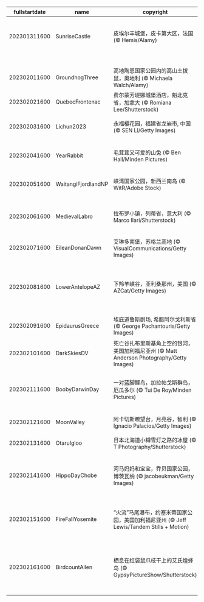 |fullstartdate|name|copyright|title|image|
|--|--|--|--|--|
202301311600|SunriseCastle|皮埃尔丰城堡，皮卡第大区，法国 (© Hemis/Alamy)|日出时分的古老城堡|![](/zh-CN/2023/02/202301311600SunriseCastle.jpg)|
||||![](/zh-CN/2023/02/.jpg)|
202302011600|GroundhogThree|高地陶恩国家公园内的高山土拨鼠，奥地利 (© Michaela Walch/Alamy)|春天来了|![](/zh-CN/2023/02/202302011600GroundhogThree.jpg)|
202302021600|QuebecFrontenac|费尔蒙芳堤娜城堡酒店，魁北克省，加拿大 (© Romiana Lee/Shutterstock)|冬天的乐趣|![](/zh-CN/2023/02/202302021600QuebecFrontenac.jpg)|
202302031600|Lichun2023|永福樱花园，福建省龙岩市, 中国 (© SEN LI/Getty Images)|早春的气息|![](/zh-CN/2023/02/202302031600Lichun2023.jpg)|
202302041600|YearRabbit|毛茸茸又可爱的山兔 (© Ben Hall/Minden Pictures)|兔年元宵节快乐！|![](/zh-CN/2023/02/202302041600YearRabbit.jpg)|
202302051600|WaitangiFjordlandNP|峡湾国家公园，新西兰南岛 (© WitR/Adobe Stock)|峡湾国家公园|![](/zh-CN/2023/02/202302051600WaitangiFjordlandNP.jpg)|
202302061600|MedievalLabro|拉布罗小镇，列蒂省，意大利 (© Marco Ilari/Shutterstock)|历史悠久的山顶村庄|![](/zh-CN/2023/02/202302061600MedievalLabro.jpg)|
202302071600|EileanDonanDawn|艾琳多南堡，苏格兰高地 (© VisualCommunications/Getty Images)|湖滨城堡|![](/zh-CN/2023/02/202302071600EileanDonanDawn.jpg)|
202302081600|LowerAntelopeAZ|下羚羊峡谷，亚利桑那州，美国 (© AZCat/Getty Images)|这些美丽的岩石波浪是什么？|![](/zh-CN/2023/02/202302081600LowerAntelopeAZ.jpg)|
202302091600|EpidaurusGreece|埃庇道鲁斯剧场, 希腊阿尔戈利斯省 (© George Pachantouris/Getty Images)|声学杰作|![](/zh-CN/2023/02/202302091600EpidaurusGreece.jpg)|
202302101600|DarkSkiesDV|死亡谷扎布里斯基角上空的银河，美国加利福尼亚州 (© Matt Anderson Photography/Getty Images)|布满星星的天空|![](/zh-CN/2023/02/202302101600DarkSkiesDV.jpg)|
202302111600|BoobyDarwinDay|一对蓝脚鲣鸟，加拉帕戈斯群岛，厄瓜多尔 (© Tui De Roy/Minden Pictures)|平稳着陆，双脚先行|![](/zh-CN/2023/02/202302111600BoobyDarwinDay.jpg)|
202302121600|MoonValley|阿卡切斯瞭望台，月亮谷，智利 (© Ignacio Palacios/Getty Images)|带我飞向月球|![](/zh-CN/2023/02/202302121600MoonValley.jpg)|
202302131600|OtaruIgloo|日本北海道小樽雪灯之路的冰屋 (© T Photography/Shutterstock)|雪中之恋|![](/zh-CN/2023/02/202302131600OtaruIgloo.jpg)|
202302141600|HippoDayChobe|河马妈妈和宝宝，乔贝国家公园，博茨瓦纳 (© jacobeukman/Getty Images)|世界河马日，隆重的庆典|![](/zh-CN/2023/02/202302141600HippoDayChobe.jpg)|
202302151600|FireFallYosemite|“火流”马尾瀑布，约塞米蒂国家公园，美国加利福尼亚州 (© Jeff Lewis/Tandem Stills + Motion)|这个悬崖怎么着火了？|![](/zh-CN/2023/02/202302151600FireFallYosemite.jpg)|
202302161600|BirdcountAllen|栖息在红袋鼠爪枝干上的艾氏煌蜂鸟 (© GypsyPictureShow/Shutterstock)|“后院鸟类统计”活动开始了！|![](/zh-CN/2023/02/202302161600BirdcountAllen.jpg)|
